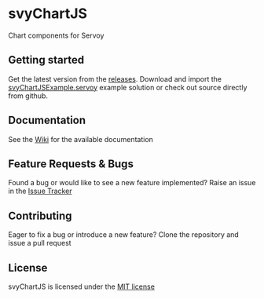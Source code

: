 # svyChartJS
Chart components for Servoy

Getting started
-------------

Get the latest version from the [releases](https://github.com/Servoy/svyChartJS/releases). Download and import the [svyChartJSExample.servoy](https://github.com/Servoy/svyChartJS/releases/download/v1.0.0/svyChartJSExample.servoy) example solution or check out source directly from github.

Documentation
-------------
See the [Wiki](https://github.com/Servoy/svyChartJS/wiki) for the available documentation


Feature Requests & Bugs
-----------------------
Found a bug or would like to see a new feature implemented? Raise an issue in the [Issue Tracker](https://github.com/Servoy/svyChartJS/issues)


Contributing
-------------
Eager to fix a bug or introduce a new feature? Clone the repository and issue a pull request


License
-------
svyChartJS is licensed under the [MIT license](https://opensource.org/licenses/MIT)
